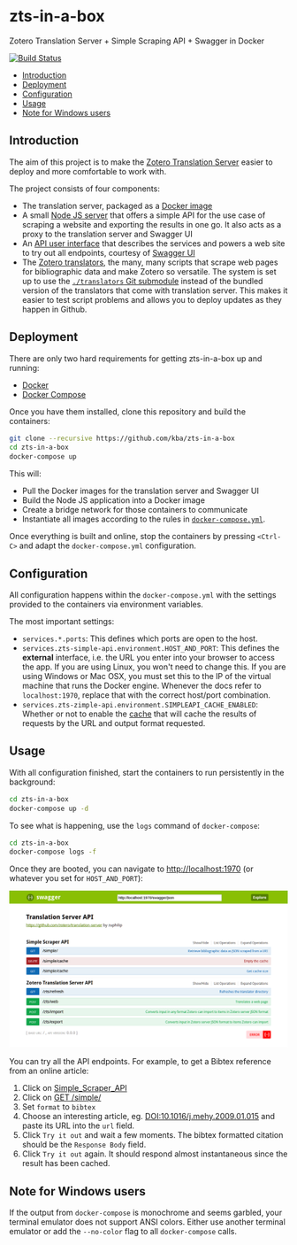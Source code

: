 # zts-in-a-box
Zotero Translation Server + Simple Scraping API + Swagger in Docker

[![Build Status](https://travis-ci.org/kba/zts-in-a-box.svg?branch=master)](https://travis-ci.org/kba/zts-in-a-box)

<!-- BEGIN-MARKDOWN-TOC -->
* [Introduction](#introduction)
* [Deployment](#deployment)
* [Configuration](#configuration)
* [Usage](#usage)
* [Note for Windows users](#note-for-windows-users)

<!-- END-MARKDOWN-TOC -->

## Introduction

The aim of this project is to make the [Zotero Translation
Server](https://github.com/zotero/translation-server) easier to deploy and more
comfortable to work with.

The project consists of four components:

* The translation server, packaged as a [Docker image](https://hub.docker/com/r/kbai/zts)
* A small [Node JS server](./src/lib/) that offers a simple API for the use
  case of scraping a website and exporting the results in one go. It also acts
  as a proxy to the translation server and Swagger UI
* An [API user interface](./zts.swagger.yml) that describes the services and
  powers a web site to try out all endpoints, courtesy of [Swagger
  UI](https://hub.docker.com/r/sjeandeaux/docker-swagger-ui)
* The [Zotero translators](https://github.com/zotero/translators), the many,
  many scripts that scrape web pages for bibliographic data and make Zotero so
  versatile. The system is set up to use the [`./translators` Git
  submodule](./translators/) instead of the bundled version of the translators
  that come with translation server. This makes it easier to test script
  problems and allows you to deploy updates as they happen in Github.

## Deployment

There are only two hard requirements for getting zts-in-a-box up and running:

* [Docker](https://docs.docker.com/engine/installation/)
* [Docker Compose](https://docs.docker.com/compose/install/)

Once you have them installed, clone this repository and build the containers:

```sh
git clone --recursive https://github.com/kba/zts-in-a-box
cd zts-in-a-box
docker-compose up
```

This will:

* Pull the Docker images for the translation server and Swagger UI
* Build the Node JS application into a Docker image
* Create a bridge network for those containers to communicate
* Instantiate all images according to the rules in [`docker-compose.yml`](./docker-compose.yml).

Once everything is built and online, stop the containers by pressing `<Ctrl-C>`
and adapt the `docker-compose.yml` configuration.

## Configuration

All configuration happens within the `docker-compose.yml` with the settings
provided to the containers via environment variables.

The most important settings:

* `services.*.ports`: This defines which ports are open to the host.
* `services.zts-simple-api.environment.HOST_AND_PORT`: This defines the
  **external** interface, i.e. the URL you enter into your browser to access
  the app. If you are using Linux, you won't need to change this. If you are
  using Windows or Mac OSX, you must set this to the IP of the virtual machine
  that runs the Docker engine. Whenever the docs refer to `localhost:1970`,
  replace that with the correct host/port combination.
* `services.zts-zimple-api.environment.SIMPLEAPI_CACHE_ENABLED`: Whether or not
  to enable the [cache](./src/lib/cache.coffee) that will cache the results of
  requests by the URL and output format requested.

## Usage

With all configuration finished, start the containers to run persistently in the background:

```sh
cd zts-in-a-box
docker-compose up -d
```

To see what is happening, use the `logs` command of `docker-compose`:

```sh
cd zts-in-a-box
docker-compose logs -f
```

Once they are booted, you can navigate to
[http://localhost:1970](http://localhost:1970) (or whatever you set for
`HOST_AND_PORT`):

![Swagger UI](./doc/screenshot/swagger.png)

You can try all the API endpoints. For example, to get a Bibtex reference from
an online article:

1. Click on [Simple_Scraper_API](http://localhost:1970/#!/Simple_Scraper_API)
2. Click on [GET /simple/](http://localhost:1970/#!/Simple_Scraper_API/get_simple)
3. Set `format` to `bibtex`
4. Choose an interesting article, eg.
   [DOI:10.1016/j.mehy.2009.01.015](http://www.sciencedirect.com/science/article/pii/S0306987709000474)
   and paste its URL into the `url` field.
5. Click `Try it out` and wait a few moments. The bibtex formatted citation should be the `Response Body` field.
6. Click `Try it out` again. It should respond almost instantaneous since the result has been cached.

## Note for Windows users

If the output from `docker-compose` is monochrome and seems garbled, your
terminal emulator does not support ANSI colors. Either use another terminal
emulator or add the `--no-color` flag to all `docker-compose` calls.
